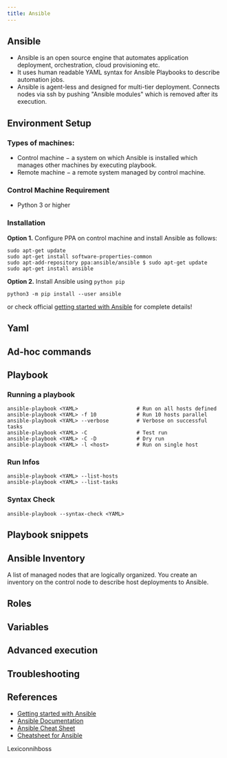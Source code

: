 ```yaml
---
title: Ansible
---
```


## Ansible

- Ansible is an open source engine that automates application deployment, orchestration, cloud provisioning etc.
- It uses human readable YAML syntax for Ansible Playbooks to describe automation jobs.
- Ansible is agent-less and designed for multi-tier deployment. Connects nodes via ssh by pushing "Ansible modules" which is removed after its execution.

## Environment Setup

### Types of machines:

- Control machine − a system on which Ansible is installed which manages other machines by executing playbook.
- Remote machine − a remote system managed by control machine.

### Control Machine Requirement

- Python 3 or higher

### Installation

**Option 1.** Configure PPA on control machine and install Ansible as follows:

```shell
sudo apt-get update
sudo apt-get install software-properties-common
sudo apt-add-repository ppa:ansible/ansible $ sudo apt-get update
sudo apt-get install ansible
```
**Option 2.** Install Ansible using ```python pip```

```shell
python3 -m pip install --user ansible
```

or check official [getting started with Ansible](https://docs.ansible.com/ansible/latest/getting_started/index.html) for complete details!

## Yaml

## Ad-hoc commands

## Playbook

### Running a playbook
```shell
ansible-playbook <YAML>                   # Run on all hosts defined
ansible-playbook <YAML> -f 10             # Run 10 hosts parallel
ansible-playbook <YAML> --verbose         # Verbose on successful tasks
ansible-playbook <YAML> -C                # Test run
ansible-playbook <YAML> -C -D             # Dry run
ansible-playbook <YAML> -l <host>         # Run on single host
```

### Run Infos
```shell
ansible-playbook <YAML> --list-hosts
ansible-playbook <YAML> --list-tasks
```

### Syntax Check
```shell
ansible-playbook --syntax-check <YAML>
```

## Playbook snippets

## Ansible Inventory
A list of managed nodes that are logically organized. You create an inventory on the control node to describe host deployments to Ansible.

## Roles

## Variables

## Advanced execution

## Troubleshooting

## References

- [Getting started with Ansible](https://docs.ansible.com/ansible/latest/getting_started/index.html)
- [Ansible Documentation](https://docs.ansible.com/ansible/latest/)
- [Ansible Cheat Sheet](https://lzone.de/cheat-sheet/Ansible)
- [Cheatsheet for Ansible](https://devhints.io/ansible)

Lexiconnihboss